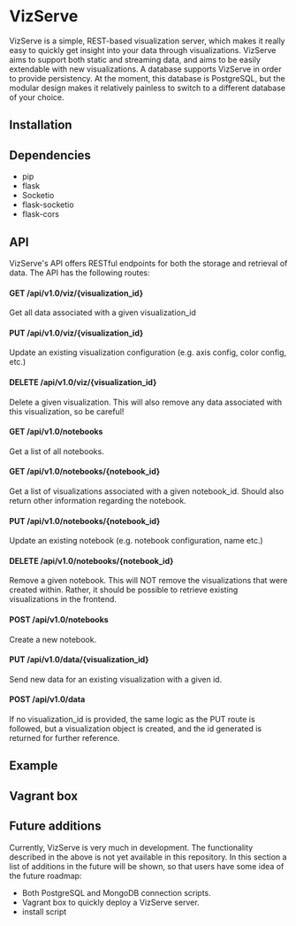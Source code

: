 # VizServe
VizServe is a simple, REST-based visualization server, which makes it really easy to quickly get insight into your data through visualizations. VizServe aims to support both static and streaming data, and aims to be easily extendable with new visualizations. A database supports VizServe in order to provide persistency. At the moment, this database is PostgreSQL, but the modular design makes it relatively painless to switch to a different database of your choice.

## Installation

## Dependencies
- pip
- flask
- Socketio
- flask-socketio
- flask-cors

## API
VizServe's API offers RESTful endpoints for both the storage and retrieval of data. The API has the following routes:
#### GET 		/api/v1.0/viz/{visualization_id}
Get all data associated with a given visualization_id
#### PUT 		/api/v1.0/viz/{visualization_id}
Update an existing visualization configuration (e.g. axis config, color config, etc.)
#### DELETE 	/api/v1.0/viz/{visualization_id}
Delete a given visualization. This will also remove any data associated with this visualization, so be careful!
#### GET 		/api/v1.0/notebooks
Get a list of all notebooks.
#### GET 		/api/v1.0/notebooks/{notebook_id}
Get a list of visualizations associated with a given notebook_id. Should also return other information regarding the notebook.
#### PUT 		/api/v1.0/notebooks/{notebook_id}
Update an existing notebook (e.g. notebook configuration, name etc.)
#### DELETE 	/api/v1.0/notebooks/{notebook_id}
Remove a given notebook. This will NOT remove the visualizations that were created within. Rather, it should be possible to retrieve existing visualizations in the frontend.
#### POST 		/api/v1.0/notebooks
Create a new notebook.
#### PUT 		/api/v1.0/data/{visualization_id}
Send new data for an existing visualization with a given id. 
#### POST 		/api/v1.0/data
If no visualization_id is provided, the same logic as the PUT route is followed, but a visualization object is created, and the id generated is returned for further reference.

## Example

## Vagrant box

## Future additions
Currently, VizServe is very much in development. The functionality described in the above is not yet available in this repository. In this section a list of additions in the future will be shown, so that users have some idea of the future roadmap:
- Both PostgreSQL and MongoDB connection scripts.
- Vagrant box to quickly deploy a VizServe server.
- install script
